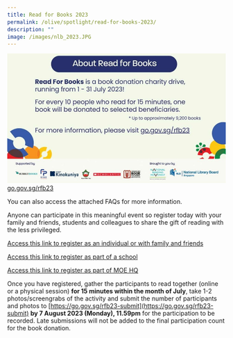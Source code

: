 ```yaml
---
title: Read for Books 2023
permalink: /olive/spotlight/read-for-books-2023/
description: ""
image: /images/nlb_2023.JPG
---
```

![](/images/nlb_2023_2.JPG)
[go.gov.sg/rfb23](go.gov.sg/rfb23)

You can also access the attached FAQs for more information. 
[](/files/annex%202%20-%20rfb%202023%20faqs_public%20agencies.pdf)

Anyone can participate in this meaningful event so register today with your family and friends, students and colleagues to share the gift of reading with the less privileged. 

[Access this link to register as an individual or with family and friends](https://form.gov.sg/6406905f8238470011b0ec61)

[Access this link to register as part of a school](https://form.gov.sg/64068dfb8238470011b06f37)

[Access this link to register as part of MOE HQ](https://form.gov.sg/640691a4f7a44b0011628d94)

Once you have registered, gather the participants to read together (online or a physical session) **for 15 minutes within the month of July**, take 1-2 photos/screengrabs of the activity and submit the number of participants and photos to [https://go.gov.sg/rfb23-submit](https://go.gov.sg/rfb23-submit) **by 7 August 2023 (Monday), 11.59pm** for the participation to be recorded. Late submissions will not be added to the final participation count for the book donation.
